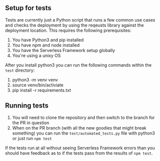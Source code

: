## Setup for tests

Tests are currently just a Python script that runs a few common use cases and checks the deployment by using the reqeusts library against the deployment location. This requires the following prerequisites:

1. You have Python3 and pip installed
2. You have npm and node installed
3. You have the Serverless Framework setup globally
4. You're using a unixy OS

After you install python3 you can run the following commands within the `test` directory:
1. python3 -m venv venv
2. source venv/bin/activiate
3. pip install -r requirements.txt

## Running tests

1. You will need to clone the repository and then switch to the branch for the PR in question
2. When on the PR branch (with all the new goodies that might break something) you can run the `test/automated_tests.py` file with python3 or just run `npm test`

If the tests run at all without seeing Serverless Framework errors than you should have feedback as to if the tests pass from the results of `npm test`.